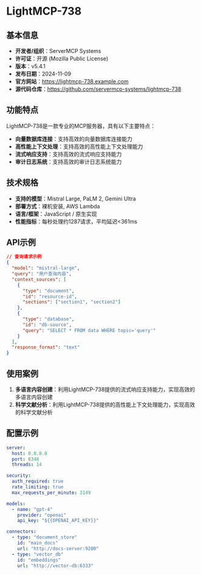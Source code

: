 # LightMCP-738

## 基本信息

- **开发者/组织**：ServerMCP Systems
- **许可证**：开源 (Mozilla Public License)
- **版本**：v5.4.1
- **发布日期**：2024-11-09
- **官方网站**：https://lightmcp-738.example.com
- **源代码仓库**：https://github.com/servermcp-systems/lightmcp-738

## 功能特点

LightMCP-738是一款专业的MCP服务器，具有以下主要特点：

- **向量数据库连接**：支持高效的向量数据库连接能力
- **高性能上下文处理**：支持高效的高性能上下文处理能力
- **流式响应支持**：支持高效的流式响应支持能力
- **审计日志系统**：支持高效的审计日志系统能力


## 技术规格

- **支持的模型**：Mistral Large, PaLM 2, Gemini Ultra
- **部署方式**：裸机安装, AWS Lambda
- **语言/框架**：JavaScript / 原生实现
- **性能指标**：每秒处理约1287请求，平均延迟<361ms

## API示例

```json
// 查询请求示例
{
  "model": "mistral-large",
  "query": "用户查询内容",
  "context_sources": [
    {
      "type": "document",
      "id": "resource-id",
      "sections": ["section1", "section2"]
    },
    {
      "type": "database",
      "id": "db-source",
      "query": "SELECT * FROM data WHERE topic='query'"
    }
  ],
  "response_format": "text"
}
```

## 使用案例

1. **多语言内容创建**：利用LightMCP-738提供的流式响应支持能力，实现高效的多语言内容创建
2. **科学文献分析**：利用LightMCP-738提供的高性能上下文处理能力，实现高效的科学文献分析


## 配置示例

```yaml
server:
  host: 0.0.0.0
  port: 8348
  threads: 14

security:
  auth_required: true
  rate_limiting: true
  max_requests_per_minute: 3149

models:
  - name: "gpt-4"
    provider: "openai"
    api_key: "${{OPENAI_API_KEY}}"

connectors:
  - type: "document_store"
    id: "main_docs"
    url: "http://docs-server:9200"
  - type: "vector_db"
    id: "embeddings"
    url: "http://vector-db:6333"
```